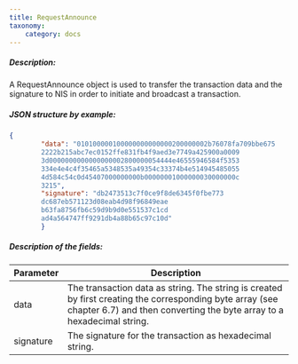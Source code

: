 ```yaml
---
title: RequestAnnounce
taxonomy:
    category: docs
---
```


 
##### Description: 
A RequestAnnounce object is used to transfer the transaction data and the signature to NIS in order to initiate and broadcast a transaction.

 
##### JSON structure by example: 
```json
{
        "data": "010100000100000000000000200000002b76078fa709bbe675
        2222b215abc7ec0152ffe831fb4f9aed3e7749a425900a0009
        3d0000000000000000002800000054444e46555946584f5353
        334e4e4c4f35465a5348535a49354c33374b4e514945485055
        4d584c54c0d45407000000000b00000001000000030000000c
        3215",
        "signature": "db2473513c7f0ce9f8de6345f0fbe773
        dc687eb571123d08eab4d98f96849eae
        b63fa8756fb6c59d9b9d0e551537c1cd
        ad4a564747ff9291db4a88b65c97c10d"
        }
``` 
##### Description of the fields: 

| Parameter | Description |
|------|------|
| data | The transaction data as string. The string is created by first creating the corresponding byte array (see chapter 6.7) and then converting the byte array to a hexadecimal string.  |
| signature | The signature for the transaction as hexadecimal string. |

 
